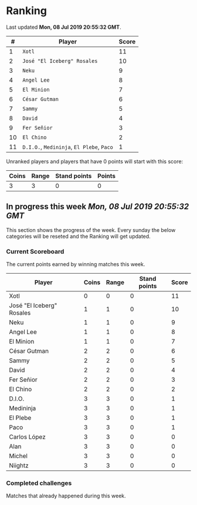 # Ranking

Last updated **Mon, 08 Jul 2019 20:55:32 GMT**.

|#|Player|Score|
|-|------|-----|
|1|`Xotl`|11|
|2|`José "El Iceberg" Rosales`|10|
|3|`Neku`|9|
|4|`Angel Lee`|8|
|5|`El Minion`|7|
|6|`César Gutman`|6|
|7|`Sammy`|5|
|8|`David`|4|
|9|`Fer Señior`|3|
|10|`El Chino`|2|
|11|`D.I.O.`, `Medininja`, `El Plebe`, `Paco`|1|

Unranked players and players that have 0 points will start with this score:

|Coins|Range|Stand points|Points|
|-----|-----|------------|------|
|3|3|0|0|

## In progress this week *Mon, 08 Jul 2019 20:55:32 GMT*
This section shows the progress of the week. Every sunday the below categories will be reseted and the Ranking will get updated.

### Current Scoreboard
The current points earned by winning matches this week.

|Player|Coins|Range|Stand points|Score|
|------|-----|-----|------------|-----|
|Xotl|0|0|0|11|
|José "El Iceberg" Rosales|1|1|0|10|
|Neku|1|1|0|9|
|Angel Lee|1|1|0|8|
|El Minion|1|1|0|7|
|César Gutman|2|2|0|6|
|Sammy|2|2|0|5|
|David|2|2|0|4|
|Fer Señior|2|2|0|3|
|El Chino|2|2|0|2|
|D.I.O.|3|3|0|1|
|Medininja|3|3|0|1|
|El Plebe|3|3|0|1|
|Paco|3|3|0|1|
|Carlos López|3|3|0|0|
|Alan|3|3|0|0|
|Michel|3|3|0|0|
|Niightz|3|3|0|0|

### Completed challenges
Matches that already happened during this week.


